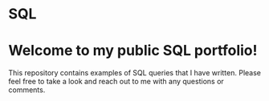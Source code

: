 # SQL
# Welcome to my public SQL portfolio!

This repository contains examples of SQL queries that I have written. Please feel free to take a look and reach out to me with any questions or comments.
